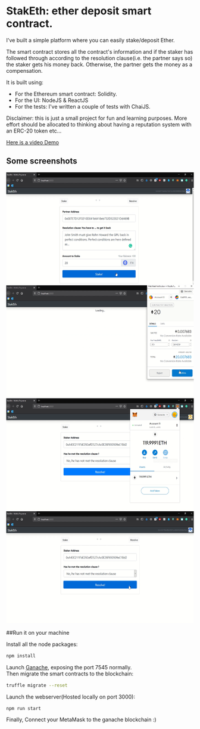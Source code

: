 # StakEth: ether deposit smart contract.

I've built a simple platform where you can easily stake/deposit Ether. 

The smart contract stores all the contract's information and if the staker has followed through according to the resolution clause(i.e. the partner says so) the staker gets his money back. Otherwise, the partner gets the money as a compensation.

It is built using: 
- For the Ethereum smart contract: Solidity.
- For the UI: NodeJS & ReactJS
- For the tests: I've written a couple of tests with ChaiJS. 

Disclaimer: this is just a small project for fun and learning purposes. More effort should be allocated to thinking about having a reputation system with an ERC-20 token etc... 

[Here is a video Demo](https://onedrive.live.com/embed?cid=57D2E023F588C7E3&resid=57D2E023F588C7E3%2114185&authkey=ABsZ4sefvj8bH58)

## Some screenshots
<img src="imgs/Stake_Eth_UI.png" height="300px">
<br>
<img src="imgs/Stake_Eth_transaction.png" height="300px">
<br>
<img src="imgs/Stake_Eth_Retribution.png" height="300px">
<br>
<img src="imgs/Stake_Eth_Resolve.png" height="300px">

##Run it on your machine

Install all the node packages:
```Bash
npm install
```
Launch [Ganache](https://www.trufflesuite.com/ganache), exposing the port 7545 normally.
<br>Then migrate the smart contracts to the blockchain:
```Bash
truffle migrate --reset
```
Launch the webserver(Hosted locally on port 3000):
```Bash
npm run start
```
Finally, Connect your MetaMask to the ganache blockchain :)